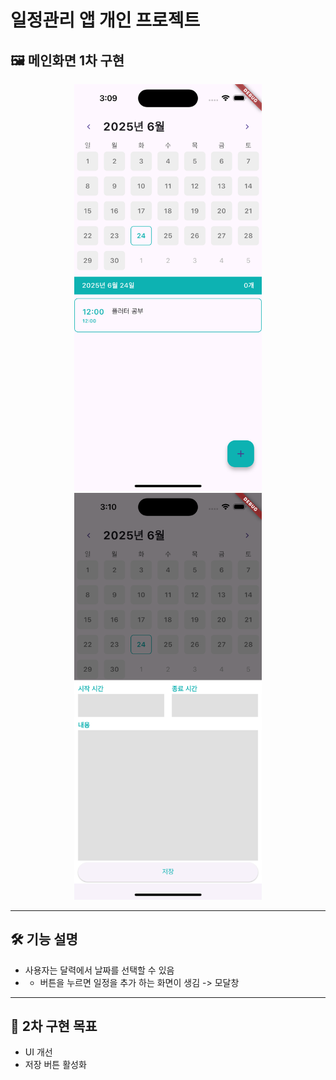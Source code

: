 # 일정관리 앱 개인 프로젝트

## 🖼️ 메인화면 1차 구현

<p align="center">
  <img src="./images/images1.0_1.png" alt="캘린더 화면" width="300"/>
  <img src="./images/images1.0_2.png" alt="일정 추가 화면" width="300"/>
</p>


---


## 🛠️ 기능 설명

- 사용자는 달력에서 날짜를 선택할 수 있음
- + 버튼을 누르면 일정을 추가 하는 화면이 생김 -> 모달창


---


## 🎯 2차 구현 목표

- UI 개선
- 저장 버튼 활성화
